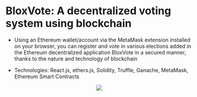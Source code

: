 # BloxVote: A decentralized voting system using blockchain 

- Using an Ethereum wallet/account via the MetaMask extension installed on your browser, you can register and vote in various elections added in the Ethereum decentralized application BloxVote in a secured manner, thanks to the nature and technology of blockchain

- Technologies: React.js, ethers.js, Solidity, Truffle, Ganache, MetaMask, Ethereum Smart Contracts

<p align="center">
  <img src="https://user-images.githubusercontent.com/63500798/170238803-58b80a9a-3b8f-4fb1-bfb6-8e00c6d7d03c.jpg">
</p>

